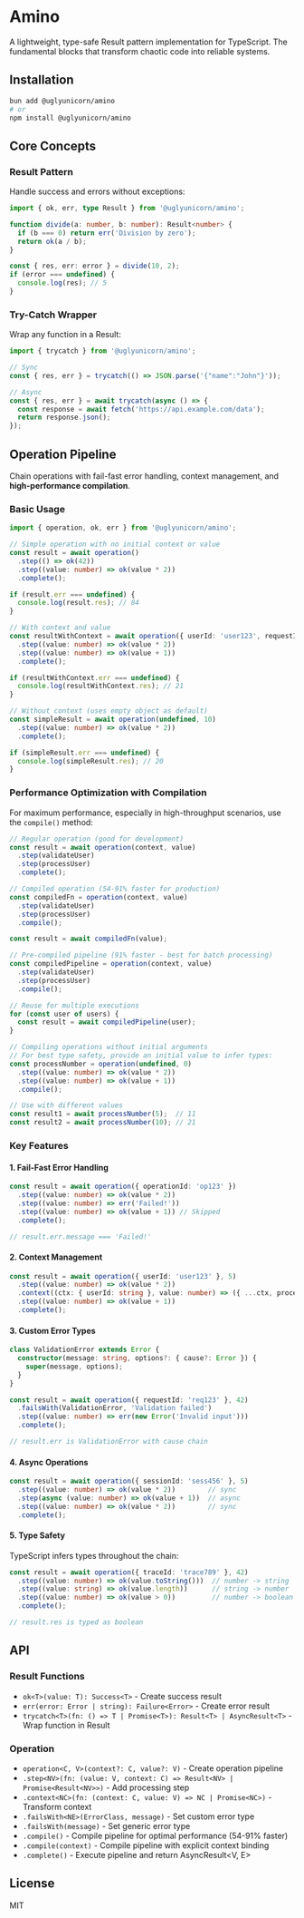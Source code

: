 # Amino

A lightweight, type-safe Result pattern implementation for TypeScript. The fundamental blocks that transform chaotic code into reliable systems.

## Installation

```bash
bun add @uglyunicorn/amino
# or
npm install @uglyunicorn/amino
```

## Core Concepts

### Result Pattern

Handle success and errors without exceptions:

```typescript
import { ok, err, type Result } from '@uglyunicorn/amino';

function divide(a: number, b: number): Result<number> {
  if (b === 0) return err('Division by zero');
  return ok(a / b);
}

const { res, err: error } = divide(10, 2);
if (error === undefined) {
  console.log(res); // 5
}
```

### Try-Catch Wrapper

Wrap any function in a Result:

```typescript
import { trycatch } from '@uglyunicorn/amino';

// Sync
const { res, err } = trycatch(() => JSON.parse('{"name":"John"}'));

// Async
const { res, err } = await trycatch(async () => {
  const response = await fetch('https://api.example.com/data');
  return response.json();
});
```

## Operation Pipeline

Chain operations with fail-fast error handling, context management, and **high-performance compilation**.

### Basic Usage

```typescript
import { operation, ok, err } from '@uglyunicorn/amino';

// Simple operation with no initial context or value
const result = await operation()
  .step(() => ok(42))
  .step((value: number) => ok(value * 2))
  .complete();

if (result.err === undefined) {
  console.log(result.res); // 84
}

// With context and value
const resultWithContext = await operation({ userId: 'user123', requestId: 'req456' }, 10)
  .step((value: number) => ok(value * 2))
  .step((value: number) => ok(value + 1))
  .complete();

if (resultWithContext.err === undefined) {
  console.log(resultWithContext.res); // 21
}

// Without context (uses empty object as default)
const simpleResult = await operation(undefined, 10)
  .step((value: number) => ok(value * 2))
  .complete();

if (simpleResult.err === undefined) {
  console.log(simpleResult.res); // 20
}
```

### Performance Optimization with Compilation

For maximum performance, especially in high-throughput scenarios, use the `compile()` method:

```typescript
// Regular operation (good for development)
const result = await operation(context, value)
  .step(validateUser)
  .step(processUser)
  .complete();

// Compiled operation (54-91% faster for production)
const compiledFn = operation(context, value)
  .step(validateUser)
  .step(processUser)
  .compile();

const result = await compiledFn(value);

// Pre-compiled pipeline (91% faster - best for batch processing)
const compiledPipeline = operation(context, value)
  .step(validateUser)
  .step(processUser)
  .compile();

// Reuse for multiple executions
for (const user of users) {
  const result = await compiledPipeline(user);
}

// Compiling operations without initial arguments
// For best type safety, provide an initial value to infer types:
const processNumber = operation(undefined, 0)
  .step((value: number) => ok(value * 2))
  .step((value: number) => ok(value + 1))
  .compile();

// Use with different values
const result1 = await processNumber(5);  // 11
const result2 = await processNumber(10); // 21
```

### Key Features

#### 1. Fail-Fast Error Handling

```typescript
const result = await operation({ operationId: 'op123' })
  .step((value: number) => ok(value * 2))
  .step((value: number) => err('Failed!'))
  .step((value: number) => ok(value + 1)) // Skipped
  .complete();

// result.err.message === 'Failed!'
```

#### 2. Context Management

```typescript
const result = await operation({ userId: 'user123' }, 5)
  .step((value: number) => ok(value * 2))
  .context((ctx: { userId: string }, value: number) => ({ ...ctx, processed: true }))
  .step((value: number) => ok(value + 1))
  .complete();
```

#### 3. Custom Error Types

```typescript
class ValidationError extends Error {
  constructor(message: string, options?: { cause?: Error }) {
    super(message, options);
  }
}

const result = await operation({ requestId: 'req123' }, 42)
  .failsWith(ValidationError, 'Validation failed')
  .step((value: number) => err(new Error('Invalid input')))
  .complete();

// result.err is ValidationError with cause chain
```

#### 4. Async Operations

```typescript
const result = await operation({ sessionId: 'sess456' }, 5)
  .step((value: number) => ok(value * 2))        // sync
  .step(async (value: number) => ok(value + 1))  // async
  .step((value: number) => ok(value * 2))        // sync
  .complete();
```

#### 5. Type Safety

TypeScript infers types throughout the chain:

```typescript
const result = await operation({ traceId: 'trace789' }, 42)
  .step((value: number) => ok(value.toString()))  // number -> string
  .step((value: string) => ok(value.length))      // string -> number
  .step((value: number) => ok(value > 0))         // number -> boolean
  .complete();

// result.res is typed as boolean
```

## API

### Result Functions

- `ok<T>(value: T): Success<T>` - Create success result
- `err(error: Error | string): Failure<Error>` - Create error result
- `trycatch<T>(fn: () => T | Promise<T>): Result<T> | AsyncResult<T>` - Wrap function in Result

### Operation

- `operation<C, V>(context?: C, value?: V)` - Create operation pipeline
- `.step<NV>(fn: (value: V, context: C) => Result<NV> | Promise<Result<NV>>)` - Add processing step
- `.context<NC>(fn: (context: C, value: V) => NC | Promise<NC>)` - Transform context
- `.failsWith<NE>(ErrorClass, message)` - Set custom error type
- `.failsWith(message)` - Set generic error type
- `.compile()` - Compile pipeline for optimal performance (54-91% faster)
- `.compile(context)` - Compile pipeline with explicit context binding
- `.complete()` - Execute pipeline and return AsyncResult<V, E>

## License

MIT

